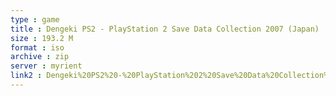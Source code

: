 ```yaml
---
type : game
title : Dengeki PS2 - PlayStation 2 Save Data Collection 2007 (Japan)
size : 193.2 M
format : iso
archive : zip
server : myrient
link2 : Dengeki%20PS2%20-%20PlayStation%202%20Save%20Data%20Collection%202007%20%28Japan%29
---
```

